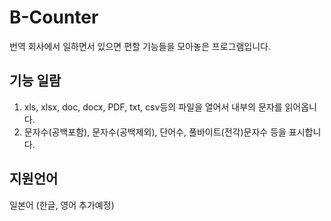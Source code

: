 # B-Counter

번역 회사에서 일하면서 있으면 편할 기능들을 모아놓은 프로그램입니다.

## 기능 일람
1. xls, xlsx, doc, docx, PDF, txt, csv등의 파일을 열어서 내부의 문자를 읽어옵니다.
2. 문자수(공백포함), 문자수(공백제외), 단어수, 풀바이트(전각)문자수 등을 표시합니다.

## 지원언어
일본어 (한글, 영어 추가예정)
